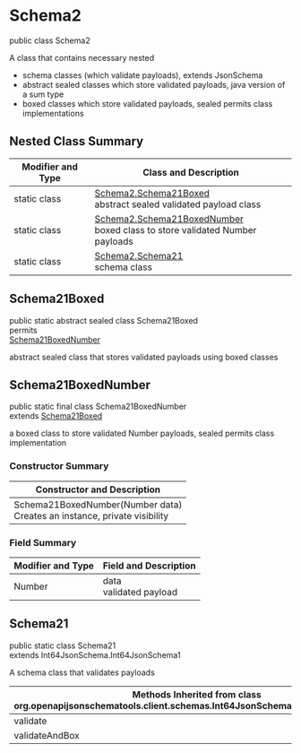 # Schema2
public class Schema2

A class that contains necessary nested
- schema classes (which validate payloads), extends JsonSchema
- abstract sealed classes which store validated payloads, java version of a sum type
- boxed classes which store validated payloads, sealed permits class implementations

## Nested Class Summary
| Modifier and Type | Class and Description |
| ----------------- | ---------------------- |
| static class | [Schema2.Schema21Boxed](#schema21boxed)<br> abstract sealed validated payload class |
| static class | [Schema2.Schema21BoxedNumber](#schema21boxednumber)<br> boxed class to store validated Number payloads |
| static class | [Schema2.Schema21](#schema21)<br> schema class |

## Schema21Boxed
public static abstract sealed class Schema21Boxed<br>
permits<br>
[Schema21BoxedNumber](#schema21boxednumber)

abstract sealed class that stores validated payloads using boxed classes

## Schema21BoxedNumber
public static final class Schema21BoxedNumber<br>
extends [Schema21Boxed](#schema21boxed)

a boxed class to store validated Number payloads, sealed permits class implementation

### Constructor Summary
| Constructor and Description |
| --------------------------- |
| Schema21BoxedNumber(Number data)<br>Creates an instance, private visibility |

### Field Summary
| Modifier and Type | Field and Description |
| ----------------- | ---------------------- |
| Number | data<br>validated payload |

## Schema21
public static class Schema21<br>
extends Int64JsonSchema.Int64JsonSchema1

A schema class that validates payloads

| Methods Inherited from class org.openapijsonschematools.client.schemas.Int64JsonSchema.Int64JsonSchema1 |
| ------------------------------------------------------------------ |
| validate                                                           |
| validateAndBox                                                     |
